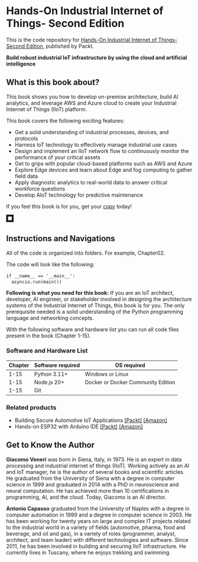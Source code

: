 # Hands-On Industrial Internet of Things- Second Edition

<a href="https://www.packtpub.com/en-us/product/hands-on-industrial-internet-of-things-9781835887462?utm_source=github&utm_medium=repository&utm_campaign=9781786461629"><img src="https://content.packt.com/_/image/xxlarge/B22127/cover_image.jpg" alt="" height="256px" align="right"></a>

This is the code repository for [Hands-On Industrial Internet of Things- Second Edition](https://www.packtpub.com/en-us/product/hands-on-industrial-internet-of-things-9781835887462?utm_source=github&utm_medium=repository&utm_campaign=9781786461629), published by Packt.

**Build robust industrial IoT infrastructure by using the cloud and artificial intelligence**

## What is this book about?
This book shows you how to develop on-premise architecture, build AI analytics, and leverage AWS and Azure cloud to create your Industrial Internet of Things (IIoT) platform.

This book covers the following exciting features:
* Get a solid understanding of industrial processes, devices, and protocols
* Harness IoT technology to effectively manage industrial use cases
* Design and implement an IIoT network flow to continuously monitor the performance of your critical assets
* Get to grips with popular cloud-based platforms such as AWS and Azure
* Explore Edge devices and learn about Edge and fog computing to gather field data
* Apply diagnostic analytics to real-world data to answer critical workforce questions
* Develop AIoT technology for predictive maintenance

If you feel this book is for you, get your [copy](https://www.amazon.com/dp/1835887473) today!

<a href="https://www.packtpub.com/?utm_source=github&utm_medium=banner&utm_campaign=GitHubBanner"><img src="https://raw.githubusercontent.com/PacktPublishing/GitHub/master/GitHub.png" 
alt="https://www.packtpub.com/" border="5" /></a>

## Instructions and Navigations
All of the code is organized into folders. For example, Chapter02.

The code will look like the following:
```
if __name__ == '__main__':
  asyncio.run(main())
```

**Following is what you need for this book:**
If you are an IoT architect, developer, AI engineer, or stakeholder involved in designing the architecture systems of the Industrial Internet of Things, this book is for you. The only prerequisite needed is a solid understanding of the Python programming language and networking concepts.

With the following software and hardware list you can run all code files present in the book (Chapter 1-15).
### Software and Hardware List
| Chapter | Software required | OS required |
| -------- | ------------------------------------ | ----------------------------------- |
| 1-15 | Python 3.11+ | Windows or Linux |
| 1-15 | Node.js 20+ | Docker or Docker Community Edition |
| 1-15 | Git |  |



### Related products
* Building Secure Automotive IoT Applications [[Packt]](https://www.packtpub.com/en-us/product/building-secure-automotive-iot-applications-9781835462843?utm_source=github&utm_medium=repository&utm_campaign=) [[Amazon]](https://www.amazon.com/dp/1837638039)
* Hands-on ESP32 with Arduino IDE [[Packt]](https://www.packtpub.com/en-us/product/hands-on-esp32-with-arduino-ide-9781837637713) [[Amazon]](https://www.amazon.com/dp/1837638039)

## Get to Know the Author
**Giacomo Veneri**
was born in Siena, Italy, in 1973. He is an expert in data processing and industrial internet of things (IIoT). Working actively as an AI and IoT manager, he is the author of several books and scientific articles. He graduated from the University of Siena with a degree in computer science in 1999 and graduated in 2014 with a PhD in neuroscience and neural computation. He has achieved more than 10 certifications in programming, AI, and the cloud. Today, Giacomo is an AI director.

**Antonio Capasso**
graduated from the University of Naples with a degree in computer automation in 1999 and a degree in computer science in 2003. He has been working for twenty years on large and complex IT projects related to the industrial world in a variety of fields (automotive, pharma, food and beverage, and oil and gas), in a variety of roles (programmer, analyst, architect, and team leader) with different technologies and software. Since 2011, he has been involved in building and securing IIoT infrastructure. He currently lives in Tuscany, where he enjoys trekking and swimming.

